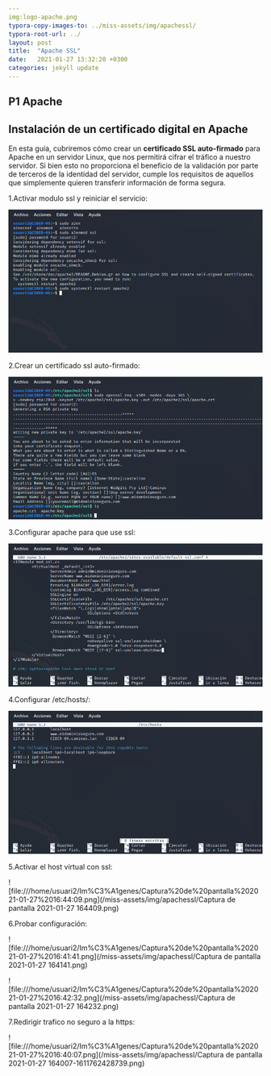 ```yaml
---
img:logo-apache.png
typora-copy-images-to: ../miss-assets/img/apachessl/
typora-root-url: ../
layout: post
title:  "Apache SSL"
date:   2021-01-27 13:32:20 +0300
categories: jekyll update
---
```


## P1 Apache

## Instalación de un certificado digital en Apache

En esta guía, cubriremos cómo crear un **certificado SSL auto-firmado** para Apache en un servidor Linux, que nos permitirá cifrar el tráfico a nuestro servidor. Si bien esto no proporciona el beneficio de la  validación por parte de terceros de la identidad del servidor, cumple  los requisitos de aquellos que simplemente quieren transferir  información de forma segura.

1.Activar modulo ssl y reiniciar el servicio:

![image-20210127163013013](/miss-assets/img/apachessl/image-20210127163013013.png)

2.Crear un certificado ssl auto-firmado:

![image-20210127163111420](/miss-assets/img/apachessl/image-20210127163111420.png)

3.Configurar apache para que use ssl:

![image-20210127163214924](/miss-assets/img/apachessl/image-20210127163214924.png)

4.Configurar /etc/hosts/:

![image-20210127163301834](/miss-assets/img/apachessl/image-20210127163301834.png)

5.Activar el host virtual con ssl:

![file:///home/usuari2/Im%C3%A1genes/Captura%20de%20pantalla%202021-01-27%2016:44:09.png](/miss-assets/img/apachessl/Captura de pantalla 2021-01-27 164409.png)



6.Probar configuración:

![file:///home/usuari2/Im%C3%A1genes/Captura%20de%20pantalla%202021-01-27%2016:41:41.png](/miss-assets/img/apachessl/Captura de pantalla 2021-01-27 164141.png)

![file:///home/usuari2/Im%C3%A1genes/Captura%20de%20pantalla%202021-01-27%2016:42:32.png](/miss-assets/img/apachessl/Captura de pantalla 2021-01-27 164232.png)



7.Redirigir trafico no seguro a la https:



![file:///home/usuari2/Im%C3%A1genes/Captura%20de%20pantalla%202021-01-27%2016:40:07.png](/miss-assets/img/apachessl/Captura de pantalla 2021-01-27 164007-1611762428739.png)










